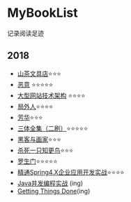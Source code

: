 # MyBookList
记录阅读足迹
## 2018
* [山茶文具店](https://book.douban.com/subject/28656614/)⭐️⭐️⭐️
* [恶意](https://book.douban.com/subject/3646172/) ⭐️⭐️⭐️⭐️⭐️
* [大型网站技术架构](https://book.douban.com/subject/25723064/) ⭐️⭐️⭐️⭐️
* [局外人](https://book.douban.com/subject/4908885/)⭐️⭐️⭐️⭐️
* [芳华](https://book.douban.com/subject/27010212/)⭐️⭐️⭐️
* [三体全集（二刷）](https://book.douban.com/subject/6518605/)⭐️⭐️⭐️⭐️⭐️
* [黑客与画家](https://book.douban.com/subject/6021440/)⭐️⭐️⭐️
* [杀死一只知更鸟](https://book.douban.com/subject/6781808/)⭐️⭐️⭐️
* [罗生门](https://book.douban.com/subject/3136271/)⭐️⭐️⭐️⭐️⭐️
* [精通Spring4.X企业应用开发实战](https://book.douban.com/subject/26952826/)⭐️⭐️⭐️⭐️
* [Java并发编程实战](https://book.douban.com/subject/10484692/) (ing)
* [Getting Things Done](https://book.douban.com/subject/1958547/)(ing) 





